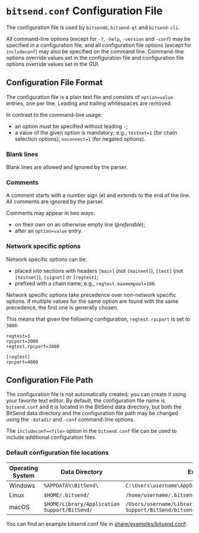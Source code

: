 # `bitsend.conf` Configuration File

The configuration file is used by `bitsendd`, `bitsend-qt` and `bitsend-cli`.

All command-line options (except for `-?`, `-help`, `-version` and `-conf`) may be specified in a configuration file, and all configuration file options (except for `includeconf`) may also be specified on the command line. Command-line options override values set in the configuration file and configuration file options override values set in the GUI.

## Configuration File Format

The configuration file is a plain text file and consists of `option=value` entries, one per line. Leading and trailing whitespaces are removed.

In contrast to the command-line usage:
- an option must be specified without leading `-`;
- a value of the given option is mandatory; e.g., `testnet=1` (for chain selection options), `noconnect=1` (for negated options).

### Blank lines

Blank lines are allowed and ignored by the parser.

### Comments

A comment starts with a number sign (`#`) and extends to the end of the line. All comments are ignored by the parser.

Comments may appear in two ways:
- on their own on an otherwise empty line (_preferable_);
- after an `option=value` entry.

### Network specific options

Network specific options can be:
- placed into sections with headers `[main]` (not `[mainnet]`), `[test]` (not `[testnet]`), `[signet]` or `[regtest]`;
- prefixed with a chain name; e.g., `regtest.maxmempool=100`.

Network specific options take precedence over non-network specific options.
If multiple values for the same option are found with the same precedence, the
first one is generally chosen.

This means that given the following configuration, `regtest.rpcport` is set to `3000`:

```
regtest=1
rpcport=2000
regtest.rpcport=3000

[regtest]
rpcport=4000
```

## Configuration File Path

The configuration file is not automatically created; you can create it using your favorite text editor. By default, the configuration file name is `bitsend.conf` and it is located in the BitSend data directory, but both the BitSend data directory and the configuration file path may be changed using the `-datadir` and `-conf` command-line options.

The `includeconf=<file>` option in the `bitsend.conf` file can be used to include additional configuration files.

### Default configuration file locations

Operating System | Data Directory | Example Path
-- | -- | --
Windows | `%APPDATA%\BitSend\` | `C:\Users\username\AppData\Roaming\BitSend\bitsend.conf`
Linux | `$HOME/.bitsend/` | `/home/username/.bitsend/bitsend.conf`
macOS | `$HOME/Library/Application Support/BitSend/` | `/Users/username/Library/Application Support/BitSend/bitsend.conf`

You can find an example bitsend.conf file in [share/examples/bitsend.conf](../share/examples/bitsend.conf).
